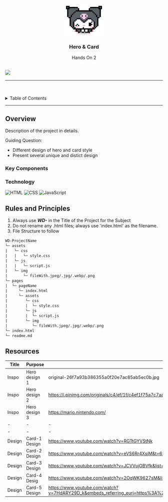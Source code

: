 <a name="readme-top"/>

<br/>

<br />
<div align="center">
  <a href="https://github.com/zyx-0314/">
  <!-- TODO: If you want to add logo or banner you can add it here -->
    <img src="./assets/img/kuromi logo.png" alt="Nyebe" width="130" height="100">
  </a>
<!-- TODO: Change Title to the name of the title of your Project -->
  <h3 align="center">Hero & Card</h3>
</div>
<!-- TODO: Make a short description -->
<div align="center">
  Hands On 2
</div>

<br />

<!-- TODO: Change the zyx-0314 into your github username  -->
<!-- TODO: Change the WD-Template-Project into the same name of your folder -->
![](https://visit-counter.vercel.app/counter.png?page=JustineClaro/WD-hands-on2/edit/main/WD%20-%20hands-on-2/readme.md)

---

<br />
<br />

<!-- TODO: If you want to add more layers for your readme -->
<details>
  <summary>Table of Contents</summary>
  <ol>
    <li>
      <a href="#overview">Overview</a>
      <ol>
        <li>
          <a href="#key-components">Key Components</a>
        </li>
        <li>
          <a href="#technology">Technology</a>
        </li>
      </ol>
    </li>
    <li>
      <a href="#rules-and-principles">Rules and Principles</a>
    </li>
    <li>
      <a href="#resources">Resources</a>
    </li>
  </ol>
</details>

---

## Overview

<!-- TODO: To be changed -->
Description of the project in details.

Guiding Question:
- Different design of hero and card style
- Present several unique and distict design 


### Key Components
<!-- TODO: List of Key Components -->

### Technology
<!-- TODO: List of Technology Used -->
![HTML](https://img.shields.io/badge/HTML-E34F26?style=for-the-badge&logo=html5&logoColor=white)
![CSS](https://img.shields.io/badge/CSS-1572B6?style=for-the-badge&logo=css3&logoColor=white)
![JavaScript](https://img.shields.io/badge/JavaScript-F7DF1E?style=for-the-badge&logo=javascript&logoColor=white)

## Rules and Principles
1. Always use ***WD-*** in the Title of the Project for the Subject
2. Do not rename any .html files; always use 'index.html' as the filename.
3. File Structure to follow

```
WD-ProjectName
└─ assets
|   └─ css
|   |   └─ style.css
|   └─ js
|   |   └─ script.js
|   └─ img
|       └─ fileWith.jpeg/.jpg/.webp/.png
└─ pages
|  └─ pageName
|     └─ index.html
|     └─ assets
|        └─ css
|        |  └─ style.css
|        └─ js
|        |  └─ script.js
|        └─ img
|           └─ fileWith.jpeg/.jpg/.webp/.png
└─ index.html
└─ readme.md
```

## Resources

<!-- TODO: Add References -->
| Title | Purpose | Link |
|-|-|-|
|Inspo|Hero design 1|original-26f7a93b386355a0f20e7ac85ab5ec0b.jpg|
|Inspo|Hero design 2|https://i.pinimg.com/originals/c4/ef/1f/c4ef1f75a7c7aa15466cee758d37e7f9.jpg|
|Inspo|Hero design 3|https://mario.nintendo.com/|
|-|-|-|
|-|-|-|
|Design|Card-1 Design|https://www.youtube.com/watch?v=RGTtGYVStNk|
|Design|Card-2 Design|https://www.youtube.com/watch?v=eVS6Rr4XsjM&t=633s|
|Design|Card-3 Design|https://www.youtube.com/watch?v=JCVVujOBVfk&list=PLImJ3umGjxdBZuqZBHG5EYr4SWOjwjn3C&index=18|
|Design|Card-4 Desig|https://www.youtube.com/watch?v=2OqWK9627sM&list=PLImJ3umGjxdBZuqZBHG5EYr4SWOjwjn3C&index=34|
|Design|Card-5 Design|https://www.youtube.com/watch?v=7HdARY29D_k&embeds_referring_euri=https%3A%2F%2Fwww.codingnepalweb.com%2F&source_ve_path=MjM4NTE&feature=emb_title|
